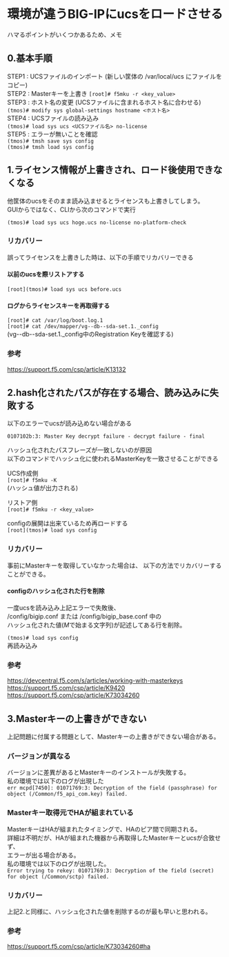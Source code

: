 # 環境が違うBIG-IPにucsをロードさせる
ハマるポイントがいくつかあるため、メモ

## 0.基本手順
STEP1 : UCSファイルのインポート (新しい筐体の /var/local/ucs にファイルをコピー)  
STEP2 : Masterキーを上書き
`[root]# f5mku -r <key_value>`  
STEP3 : ホスト名の変更 (UCSファイルに含まれるホスト名に合わせる)  
`(tmos)# modify sys global-settings hostname <ホスト名>`  
STEP4 : UCSファイルの読み込み  
`(tmos)# load sys ucs <UCSファイル名> no-license`  
STEP5 : エラーが無いことを確認  
`(tmos)# tmsh save sys config`  
`(tmos)# tmsh load sys config`  

## 1.ライセンス情報が上書きされ、ロード後使用できなくなる
他筐体のucsをそのまま読み込ませるとライセンスも上書きしてしまう。  
GUIからではなく、CLIから次のコマンドで実行  

`(tmos)# load sys ucs hoge.ucs no-license no-platform-check`

### リカバリー

誤ってライセンスを上書きした時は、以下の手順でリカバリーできる

#### 以前のucsを際リストアする

`[root](tmos)# load sys ucs before.ucs`

#### ログからライセンスキーを再取得する

`[root]# cat /var/log/boot.log.1`  
`[root]# cat /dev/mapper/vg--db--sda-set.1._config`  
(vg--db--sda-set.1._config中のRegistration Keyを確認する)

### 参考
https://support.f5.com/csp/article/K13132

## 2.hash化されたパスが存在する場合、読み込みに失敗する
以下のエラーでucsが読み込めない場合がある  

```0107102b:3: Master Key decrypt failure - decrypt failure - final```

ハッシュ化されたパスフレーズが一致しないのが原因  
以下のコマンドでハッシュ化に使われるMasterKeyを一致させることができる  

UCS作成側  
`[root]# f5mku -K`  
(ハッシュ値が出力される)  

リストア側  
`[root]# f5mku -r <key_value>`  

configの展開は出来ているため再ロードする  
`[root](tmos)# load sys config`  

### リカバリー
事前にMasterキーを取得していなかった場合は、
以下の方法でリカバリーすることができる。

#### configのハッシュ化された行を削除

一度ucsを読み込み上記エラーで失敗後、  
/config/bigip.conf または /config/bigip_base.conf 中の  
ハッシュ化された値($M$で始まる文字列)が記述してある行を削除。

`(tmos)# load sys config`  
再読み込み

### 参考
https://devcentral.f5.com/s/articles/working-with-masterkeys
https://support.f5.com/csp/article/K9420
https://support.f5.com/csp/article/K73034260


## 3.Masterキーの上書きができない
上記問題に付属する問題として、Masterキーの上書きができない場合がある。

### バージョンが異なる
バージョンに差異があるとMasterキーのインストールが失敗する。  
私の環境では以下のログが出現した  
```err mcpd[7450]: 01071769:3: Decryption of the field (passphrase) for object (/Common/f5_api_com.key) failed.```  

### Masterキー取得元でHAが組まれている
MasterキーはHAが組まれたタイミングで、HAのピア間で同期される。  
詳細は不明だが、HAが組まれた機器から再取得したMasterキーとucsが合致せず、  
エラーが出る場合がある。  
私の環境では以下のログが出現した。  
```Error trying to rekey: 01071769:3: Decryption of the field (secret) for object (/Common/sctp) failed.```  

### リカバリー
上記2.と同様に、ハッシュ化された値を削除するのが最も早いと思われる。

### 参考
https://support.f5.com/csp/article/K73034260#ha
